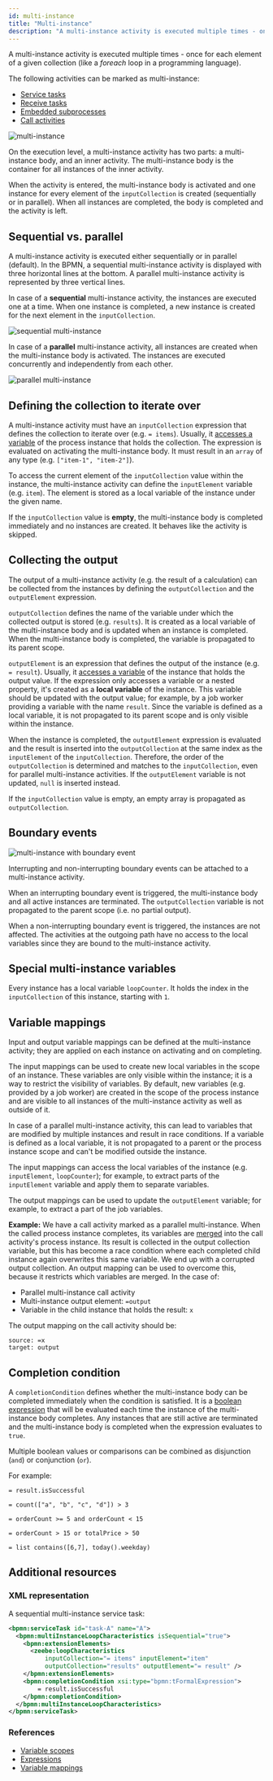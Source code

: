 ```yaml
---
id: multi-instance
title: "Multi-instance"
description: "A multi-instance activity is executed multiple times - once for each element of a given collection."
---
```


A multi-instance activity is executed multiple times - once for each element of a given collection (like a _foreach_ loop in a programming language).

The following activities can be marked as multi-instance:

- [Service tasks](../service-tasks/service-tasks.md)
- [Receive tasks](../receive-tasks/receive-tasks.md)
- [Embedded subprocesses](../embedded-subprocesses/embedded-subprocesses.md)
- [Call activities](../call-activities/call-activities.md)

![multi-instance](assets/multi-instance-example.png)

On the execution level, a multi-instance activity has two parts: a multi-instance body, and an inner activity. The multi-instance body is the container for all instances of the inner activity.

When the activity is entered, the multi-instance body is activated and one instance for every element of the `inputCollection` is created (sequentially or in parallel). When all instances are completed, the body is completed and the activity is left.

## Sequential vs. parallel

A multi-instance activity is executed either sequentially or in parallel (default). In the BPMN, a sequential multi-instance activity is displayed with three horizontal lines at the bottom. A parallel multi-instance activity is represented by three vertical lines.

In case of a **sequential** multi-instance activity, the instances are executed one at a time. When one instance is completed, a new instance is created for the next element in the `inputCollection`.

![sequential multi-instance](assets/multi-instance-sequential.png)

In case of a **parallel** multi-instance activity, all instances are created when the multi-instance body is activated. The instances are executed concurrently and independently from each other.

![parallel multi-instance](assets/multi-instance-parallel.png)

## Defining the collection to iterate over

A multi-instance activity must have an `inputCollection` expression that defines the collection to iterate over (e.g. `= items`). Usually, it [accesses a variable](/components/concepts/expressions.md#access-variables) of the process instance that holds the collection. The expression is evaluated on activating the multi-instance body. It must result in an `array` of any type (e.g. `["item-1", "item-2"]`).

To access the current element of the `inputCollection` value within the instance, the multi-instance activity can define the `inputElement` variable (e.g. `item`). The element is stored as a local variable of the instance under the given name.

If the `inputCollection` value is **empty**, the multi-instance body is completed immediately and no instances are created. It behaves like the activity is skipped.

## Collecting the output

The output of a multi-instance activity (e.g. the result of a calculation) can be collected from the instances by defining the `outputCollection` and the `outputElement` expression.

`outputCollection` defines the name of the variable under which the collected output is stored (e.g. `results`). It is created as a local variable of the multi-instance body and is updated when an instance is completed. When the multi-instance body is completed, the variable is propagated to its parent scope.

`outputElement` is an expression that defines the output of the instance (e.g. `= result`). Usually, it [accesses a variable](/components/concepts/expressions.md#access-variables) of the instance that holds the output value. If the expression only accesses a variable or a nested property, it's created as a **local variable** of the instance. This variable should be updated with the output value; for example, by a job worker providing a variable with the name `result`. Since the variable is defined as a local variable, it is not propagated to its parent scope and is only visible within the instance.

When the instance is completed, the `outputElement` expression is evaluated and the result is inserted into the `outputCollection` at the same index as the `inputElement` of the `inputCollection`. Therefore, the order of the `outputCollection` is determined and matches to the `inputCollection`, even for parallel multi-instance activities. If the `outputElement` variable is not updated, `null` is inserted instead.

If the `inputCollection` value is empty, an empty array is propagated as `outputCollection`.

## Boundary events

![multi-instance with boundary event](assets/multi-instance-boundary-event.png)

Interrupting and non-interrupting boundary events can be attached to a multi-instance activity.

When an interrupting boundary event is triggered, the multi-instance body and all active instances are terminated. The `outputCollection` variable is not propagated to the parent scope (i.e. no partial output).

When a non-interrupting boundary event is triggered, the instances are not affected. The activities at the outgoing path have no access to the local variables since they are bound to the multi-instance activity.

## Special multi-instance variables

Every instance has a local variable `loopCounter`. It holds the index in the `inputCollection` of this instance, starting with `1`.

## Variable mappings

Input and output variable mappings can be defined at the multi-instance activity; they are applied on each instance on activating and on completing.

The input mappings can be used to create new local variables in the scope of an instance. These variables are only visible within the instance; it is a way to restrict the visibility of variables. By default, new variables (e.g. provided by a job worker) are created in the scope of the process instance and are visible to all instances of the multi-instance activity as well as outside of it.

In case of a parallel multi-instance activity, this can lead to variables that are modified by multiple instances and result in race conditions. If a variable is defined as a local variable, it is not propagated to a parent or the process instance scope and can't be modified outside the instance.

The input mappings can access the local variables of the instance (e.g. `inputElement`, `loopCounter`); for example, to extract parts of the `inputElement` variable and apply them to separate variables.

The output mappings can be used to update the `outputElement` variable; for example, to extract a part of the job variables.

**Example:** We have a call activity marked as a parallel multi-instance. When the called process instance completes, its variables are [merged](/components/concepts/variables.md#variable-propagation) into the call activity's process instance. Its result is collected in the output collection variable, but this has become a race condition where each completed child instance again overwrites this same variable. We end up with a corrupted output collection. An output mapping can be used to overcome this, because it restricts which variables are merged. In the case of:

- Parallel multi-instance call activity
- Multi-instance output element: `=output`
- Variable in the child instance that holds the result: `x`

The output mapping on the call activity should be:

```
source: =x
target: output
```

## Completion condition

A `completionCondition` defines whether the multi-instance body can be completed immediately when the condition is satisfied. It is a [boolean expression](/components/concepts/expressions.md#boolean-expressions) that will be evaluated each time the instance of the multi-instance body completes. Any instances that are still active are terminated and the multi-instance body is completed when the expression evaluates to `true`.

Multiple boolean values or comparisons can be combined as disjunction (`and`) or conjunction (`or`).

For example:

```feel
= result.isSuccessful

= count(["a", "b", "c", "d"]) > 3

= orderCount >= 5 and orderCount < 15

= orderCount > 15 or totalPrice > 50

= list contains([6,7], today().weekday)
```

## Additional resources

### XML representation

A sequential multi-instance service task:

```xml
<bpmn:serviceTask id="task-A" name="A">
  <bpmn:multiInstanceLoopCharacteristics isSequential="true">
    <bpmn:extensionElements>
      <zeebe:loopCharacteristics
          inputCollection="= items" inputElement="item"
          outputCollection="results" outputElement="= result" />
    </bpmn:extensionElements>
    <bpmn:completionCondition xsi:type="bpmn:tFormalExpression">
        = result.isSuccessful
    </bpmn:completionCondition>
  </bpmn:multiInstanceLoopCharacteristics>
</bpmn:serviceTask>
```

### References

- [Variable scopes](/components/concepts/variables.md#variable-scopes)
- [Expressions](/components/concepts/expressions.md)
- [Variable mappings](/components/concepts/variables.md#inputoutput-variable-mappings)
